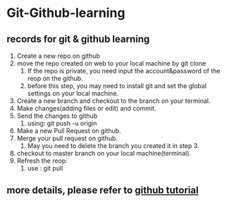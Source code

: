 # Git-Github-learning
## records for git & github learning
1. Create a new repo on github
1. move the repo created on web to your local machine by git clone 
   1. If the repo is private, you need input the account&password of the reop on the github.
   1. before this step, you may need to install git and set the global settings on your local machine.
1. Create a new branch and checkout to the branch on your terminal.
1. Make changes(adding files or edit) and commit.
1. Send the changes to github
   1. using:   git push -u origin <BRANCH-NAME>
1. Make a new Pull Request on github.
1. Merge your pull request on github.
   1. May you need to delete the branch you created it in step 3.
1. checkout to master branch on your local machine(terminal).
1. Refresh the reop:
   1. use :    git pull
   
## more details, please refer to [github tutorial](https://services.github.com/on-demand/github-cli/merge-pull-request-github)
